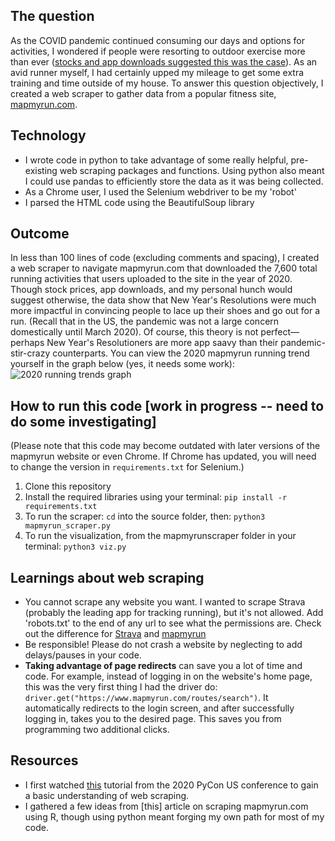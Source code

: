 ## The question
As the COVID pandemic continued consuming our days and options for activities, I wondered if people were resorting to outdoor exercise more than ever ([stocks and app downloads suggested this was the case](https://finance.yahoo.com/news/coronavirus-pandemic-running-boom-in-america-morning-brief-100429724.html?guccounter=1)). As an avid runner myself, I had certainly upped my mileage to get some extra training and time outside of my house. To answer this question objectively, I created a web scraper to gather data from a popular fitness site, [mapmyrun.com](mapmyrun.com).

## Technology
* I wrote code in python to take advantage of some really helpful, pre-existing web scraping packages and functions. Using python also meant I could use pandas to efficiently store the data as it was being collected.
* As a Chrome user, I used the Selenium webdriver to be my 'robot' 
* I parsed the HTML code using the BeautifulSoup library

## Outcome
In less than 100 lines of code (excluding comments and spacing), I created a web scraper to navigate mapmyrun.com that downloaded the 7,600 total running activities that users uploaded to the site in the year of 2020. Though stock prices, app downloads, and my personal hunch would suggest otherwise, the data show that New Year's Resolutions were much more impactful in convincing people to lace up their shoes and go out for a run. (Recall that in the US, the pandemic was not a large concern domestically until March 2020). Of course, this theory is not perfect—perhaps New Year's Resolutioners are more app saavy than their pandemic-stir-crazy counterparts. You can view the 2020 mapmyrun running trend yourself in the graph below (yes, it needs some work):
![2020 running trends graph](2020_running_trend_viz)

## How to run this code [work in progress -- need to do some investigating]
(Please note that this code may become outdated with later versions of the mapmyrun website or even Chrome. If Chrome has updated, you will need to change the version in `requirements.txt` for Selenium.)
1. Clone this repository
2. Install the required libraries using your terminal: `pip install -r requirements.txt`
3. To run the scraper: `cd` into the source folder, then: `python3 mapmyrun_scraper.py`
4. To run the visualization, from the mapmyrunscraper folder in your terminal: `python3 viz.py` 

## Learnings about web scraping
* You cannot scrape any website you want. I wanted to scrape Strava (probably the leading app for tracking running), but it's not allowed. Add 'robots.txt' to the end of any url to see what the permissions are. Check out the difference for [Strava](https://www.strava.com/robots.txt) and [mapmyrun](https://www.mapmyrun.com/robots.txt)
* Be responsible! Please do not crash a website by neglecting to add delays/pauses in your code.
* **Taking advantage of page redirects** can save you a lot of time and code. For example, instead of logging in on the website's home page, this was the very first thing I had the driver do: `driver.get("https://www.mapmyrun.com/routes/search")`. It automatically redirects to the login screen, and after successfully logging in, takes you to the desired page. This saves you from programming two additional clicks.

## Resources
* I first watched [this](https://www.youtube.com/watch?v=RUQWPJ1T6Zc&t=281s) tutorial from the 2020 PyCon US conference to gain a basic understanding of web scraping.
* I gathered a few ideas from [this] article on scraping mapmyrun.com using R, though using python meant forging my own path for most of my code.
